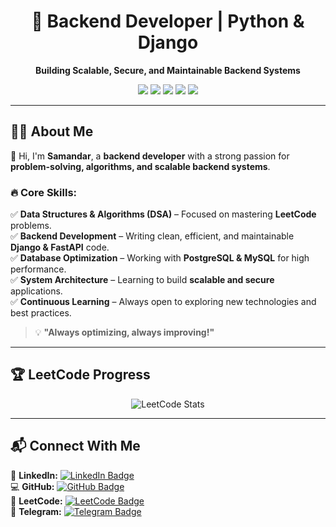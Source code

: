 <h1 align="center">🚀 Backend Developer | Python & Django</h1>

<p align="center">
  <strong>Building Scalable, Secure, and Maintainable Backend Systems</strong>  
</p>

<p align="center">
  <img src="https://img.shields.io/badge/Python-3.12-blue?style=for-the-badge&logo=python&logoColor=white">
  <img src="https://img.shields.io/badge/Django-5.1-green?style=for-the-badge&logo=django&logoColor=white">
  <img src="https://img.shields.io/badge/PostgreSQL-Database-blue?style=for-the-badge&logo=postgresql&logoColor=white">
  <img src="https://img.shields.io/badge/FastAPI-Framework-green?style=for-the-badge&logo=fastapi&logoColor=white">
  <img src="https://img.shields.io/badge/Linux-Terminal-black?style=for-the-badge&logo=linux&logoColor=white">
</p>

---

## 👨‍💻 About Me  

👋 Hi, I'm **Samandar**, a **backend developer** with a strong passion for **problem-solving, algorithms, and scalable backend systems**.  

### 🔥 Core Skills:
✅ **Data Structures & Algorithms (DSA)** – Focused on mastering **LeetCode** problems.  
✅ **Backend Development** – Writing clean, efficient, and maintainable **Django & FastAPI** code.  
✅ **Database Optimization** – Working with **PostgreSQL & MySQL** for high performance.  
✅ **System Architecture** – Learning to build **scalable and secure** applications.  
✅ **Continuous Learning** – Always open to exploring new technologies and best practices.  

> 💡 **"Always optimizing, always improving!"**  

---

## 🏆 LeetCode Progress  

<p align="center">
  <img src="https://leetcard.jacoblin.cool/samandar-hamrayev?theme=dark&font=ABeeZee&ext=contest" alt="LeetCode Stats" />
</p>

---

## 📬 Connect With Me  

🔗 **LinkedIn:** [![LinkedIn Badge](https://img.shields.io/badge/-Samandar_Hamrayev-blue?style=flat&logo=Linkedin&logoColor=white)](https://linkedin.com/in/samandar-hamrayev)  
💻 **GitHub:** [![GitHub Badge](https://img.shields.io/badge/-Samandar_Hamrayev-black?style=flat&logo=github&logoColor=white)](https://github.com/samandar-hamrayev)  
🧩 **LeetCode:** [![LeetCode Badge](https://img.shields.io/badge/-Samandar_Hamrayev-orange?style=flat&logo=LeetCode&logoColor=white)](https://leetcode.com/samandar-hamrayev)  
💬 **Telegram:** [![Telegram Badge](https://img.shields.io/badge/-@samandar_hamrayev-blue?style=flat&logo=telegram&logoColor=white)](https://t.me/samandar_hamrayev)  
